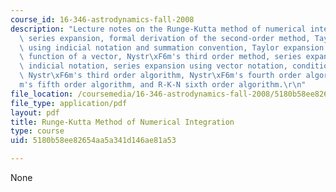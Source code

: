 ```yaml
---
course_id: 16-346-astrodynamics-fall-2008
description: "Lecture notes on the Runge-Kutta method of numerical integration, Taylor\
  \ series expansion, formal derivation of the second-order method, Taylor expansion\
  \ using indicial notation and summation convention, Taylor expansion of a vector\
  \ function of a vector, Nystr\xF6m's third order method, series expansion using\
  \ indicial notation, series expansion using vector notation, condition equations,\
  \ Nystr\xF6m's third order algorithm, Nystr\xF6m's fourth order algorithm, Nystr\xF6\
  m's fifth order algorithm, and R-K-N sixth order algorithm.\r\n"
file_location: /coursemedia/16-346-astrodynamics-fall-2008/5180b58ee82654aa5a341d146ae81a53_lec_33.pdf
file_type: application/pdf
layout: pdf
title: Runge-Kutta Method of Numerical Integration
type: course
uid: 5180b58ee82654aa5a341d146ae81a53

---
```

None
